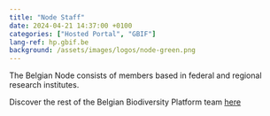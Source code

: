 ```yaml
---
title: "Node Staff"
date: 2024-04-21 14:37:00 +0100
categories: ["Hosted Portal", "GBIF"]
lang-ref: hp.gbif.be
background: /assets/images/logos/node-green.png
---
```


The Belgian Node consists of members based in federal and regional research institutes.

Discover the rest of the Belgian Biodiversity Platform team [here](https://www.biodiversity.be/1764/)
